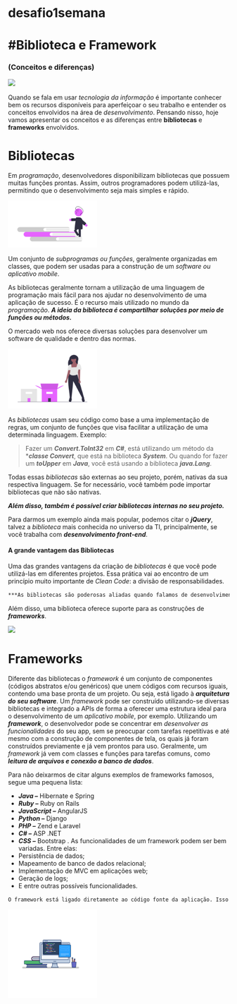 # desafio1semana

# #Biblioteca e Framework 
### (Conceitos e diferenças)
<p align="left">
<img src= "https://media.giphy.com/media/26n7b7PjSOZJwVCmY/giphy.gif" width="20%">
</p>

Quando se fala em usar *tecnologia da informação* é importante conhecer bem  os recursos disponíveis para aperfeiçoar o seu trabalho e entender os conceitos envolvidos na área de *desenvolvimento*. Pensando nisso, hoje vamos apresentar os conceitos e as diferenças entre **bibliotecas** e **frameworks** envolvidos.

# **Bibliotecas**

Em *programação*, desenvolvedores disponibilizam bibliotecas que possuem muitas funções prontas. Assim, outros programadores podem utilizá-las, permitindo que o desenvolvimento seja mais simples e rápido.
<p align="left">
<img src= "img/book.png" width="40%">
</p>

Um conjunto de *subprogramas ou funções*, geralmente organizadas em classes, que podem ser usadas para a construção de um *software ou aplicativo mobile*. 

As bibliotecas geralmente tornam a utilização de uma linguagem de programação mais fácil para nos ajudar no  desenvolvimento de uma aplicação de sucesso. É o recurso mais utilizado no mundo da *programação*.
***A ideia da biblioteca é compartilhar soluções por meio de funções ou métodos.***

O mercado web nos oferece diversas soluções para desenvolver um software de qualidade e dentro das normas. 
<p align="left">
<img src= "img/caixa.png" width="40%">
</p>


As *bibliotecas* usam seu código como base a uma implementação de regras, um conjunto de funções que visa facilitar a utilização de uma determinada linguagem.
Exemplo:
>Fazer um ***Convert.ToInt32*** em ***C#***, está utilizando um método da ****classe Convert***, que está na biblioteca ***System***. 
Ou quando for fazer um ***toUpper*** em ***Java***, você está usando a biblioteca ***java.Lang***. 

Todas essas *bibliotecas* são externas ao seu projeto, porém, nativas da sua respectiva linguagem. Se for necessário, você também pode importar bibliotecas que não são nativas.

***Além disso, também é possível criar bibliotecas internas no seu projeto.***

Para darmos um exemplo ainda mais popular, podemos citar o ***jQuery***, talvez a *biblioteca* mais conhecida no universo da TI, principalmente, se você trabalha com ***desenvolvimento front-end***.

#### A grande vantagem das Bibliotecas
Uma das grandes vantagens da criação de *bibliotecas* é que você pode utilizá-las em diferentes projetos. Essa prática vai ao encontro de um princípio muito importante de *Clean Code*: a divisão de responsabilidades. 
```sh
***As bibliotecas são poderosas aliadas quando falamos de desenvolvimento rápido de softwares complexos.***
```
Além disso, uma biblioteca oferece suporte para as construções de ***frameworks***.
<p align="left">
<img src= "https://media.giphy.com/media/fAnzw6YK33jMwzp5wp/giphy.gif" width="60%">
</p>

# **Frameworks**

Diferente das bibliotecas o *framework* é um conjunto de componentes (códigos abstratos e/ou genéricos) que unem códigos com recursos iguais, contendo uma base pronta de um projeto. Ou seja, está ligado à ***arquitetura do seu software***.
Um *framework* pode ser construído utilizando-se diversas bibliotecas e integrado a APIs de forma a oferecer uma estrutura ideal para o desenvolvimento de um *aplicativo mobile*, por exemplo.
Utilizando um ***framework***, o desenvolvedor pode se concentrar em *desenvolver as funcionalidades* do seu app, sem se preocupar com tarefas repetitivas e até mesmo com a construção de componentes de tela, os quais já foram construídos previamente e já vem prontos para uso.
Geralmente, um *framework* já vem com classes e funções para tarefas comuns, como ***leitura de arquivos e conexão a banco de dados***.

Para não deixarmos de citar alguns exemplos de frameworks famosos, segue uma pequena lista:
* ***Java –*** Hibernate e Spring
* ***Ruby –*** Ruby on Rails
* ***JavaScript –*** AngularJS
* ***Python –*** Django
* ***PHP –*** Zend e Laravel
* ***C# –*** ASP .NET
* ***CSS –*** Bootstrap
.
As funcionalidades de um framework podem ser bem variadas. Entre elas:
* Persistência de dados;
* Mapeamento de banco de dados relacional;
* Implementação de MVC em aplicações web;
* Geração de logs;
* E entre outras possíveis funcionalidades.
```sh
O framework está ligado diretamente ao código fonte da aplicação. Isso significa que, para cada linguagem de programação, teremos frameworks diferentes, mesmo que eles exerçam a mesma função. 
```
<p align="left">
<img src= "img/note.png" width="40%">
</p>